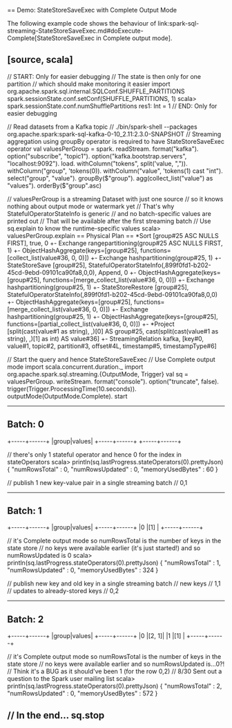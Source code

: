 == Demo: StateStoreSaveExec with Complete Output Mode

The following example code shows the behaviour of link:spark-sql-streaming-StateStoreSaveExec.md#doExecute-Complete[StateStoreSaveExec in Complete output mode].

[source, scala]
----
// START: Only for easier debugging
// The state is then only for one partition
// which should make monitoring it easier
import org.apache.spark.sql.internal.SQLConf.SHUFFLE_PARTITIONS
spark.sessionState.conf.setConf(SHUFFLE_PARTITIONS, 1)
scala> spark.sessionState.conf.numShufflePartitions
res1: Int = 1
// END: Only for easier debugging

// Read datasets from a Kafka topic
// ./bin/spark-shell --packages org.apache.spark:spark-sql-kafka-0-10_2.11:2.3.0-SNAPSHOT
// Streaming aggregation using groupBy operator is required to have StateStoreSaveExec operator
val valuesPerGroup = spark.
  readStream.
  format("kafka").
  option("subscribe", "topic1").
  option("kafka.bootstrap.servers", "localhost:9092").
  load.
  withColumn("tokens", split('value, ",")).
  withColumn("group", 'tokens(0)).
  withColumn("value", 'tokens(1) cast "int").
  select("group", "value").
  groupBy($"group").
  agg(collect_list("value") as "values").
  orderBy($"group".asc)

// valuesPerGroup is a streaming Dataset with just one source
// so it knows nothing about output mode or watermark yet
// That's why StatefulOperatorStateInfo is generic
// and no batch-specific values are printed out
// That will be available after the first streaming batch
// Use sq.explain to know the runtime-specific values
scala> valuesPerGroup.explain
== Physical Plan ==
*Sort [group#25 ASC NULLS FIRST], true, 0
+- Exchange rangepartitioning(group#25 ASC NULLS FIRST, 1)
   +- ObjectHashAggregate(keys=[group#25], functions=[collect_list(value#36, 0, 0)])
      +- Exchange hashpartitioning(group#25, 1)
         +- StateStoreSave [group#25], StatefulOperatorStateInfo(<unknown>,899f0fd1-b202-45cd-9ebd-09101ca90fa8,0,0), Append, 0
            +- ObjectHashAggregate(keys=[group#25], functions=[merge_collect_list(value#36, 0, 0)])
               +- Exchange hashpartitioning(group#25, 1)
                  +- StateStoreRestore [group#25], StatefulOperatorStateInfo(<unknown>,899f0fd1-b202-45cd-9ebd-09101ca90fa8,0,0)
                     +- ObjectHashAggregate(keys=[group#25], functions=[merge_collect_list(value#36, 0, 0)])
                        +- Exchange hashpartitioning(group#25, 1)
                           +- ObjectHashAggregate(keys=[group#25], functions=[partial_collect_list(value#36, 0, 0)])
                              +- *Project [split(cast(value#1 as string), ,)[0] AS group#25, cast(split(cast(value#1 as string), ,)[1] as int) AS value#36]
                                 +- StreamingRelation kafka, [key#0, value#1, topic#2, partition#3, offset#4L, timestamp#5, timestampType#6]

// Start the query and hence StateStoreSaveExec
// Use Complete output mode
import scala.concurrent.duration._
import org.apache.spark.sql.streaming.{OutputMode, Trigger}
val sq = valuesPerGroup.
  writeStream.
  format("console").
  option("truncate", false).
  trigger(Trigger.ProcessingTime(10.seconds)).
  outputMode(OutputMode.Complete).
  start

-------------------------------------------
Batch: 0
-------------------------------------------
+-----+------+
|group|values|
+-----+------+
+-----+------+

// there's only 1 stateful operator and hence 0 for the index in stateOperators
scala> println(sq.lastProgress.stateOperators(0).prettyJson)
{
  "numRowsTotal" : 0,
  "numRowsUpdated" : 0,
  "memoryUsedBytes" : 60
}

// publish 1 new key-value pair in a single streaming batch
// 0,1

-------------------------------------------
Batch: 1
-------------------------------------------
+-----+------+
|group|values|
+-----+------+
|0    |[1]   |
+-----+------+

// it's Complete output mode so numRowsTotal is the number of keys in the state store
// no keys were available earlier (it's just started!) and so numRowsUpdated is 0
scala> println(sq.lastProgress.stateOperators(0).prettyJson)
{
  "numRowsTotal" : 1,
  "numRowsUpdated" : 0,
  "memoryUsedBytes" : 324
}

// publish new key and old key in a single streaming batch
// new keys
// 1,1
// updates to already-stored keys
// 0,2

-------------------------------------------
Batch: 2
-------------------------------------------
+-----+------+
|group|values|
+-----+------+
|0    |[2, 1]|
|1    |[1]   |
+-----+------+

// it's Complete output mode so numRowsTotal is the number of keys in the state store
// no keys were available earlier and so numRowsUpdated is...0?!
// Think it's a BUG as it should've been 1 (for the row 0,2)
// 8/30 Sent out a question to the Spark user mailing list
scala> println(sq.lastProgress.stateOperators(0).prettyJson)
{
  "numRowsTotal" : 2,
  "numRowsUpdated" : 0,
  "memoryUsedBytes" : 572
}

// In the end...
sq.stop
----
